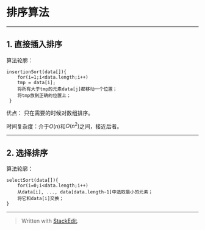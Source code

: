 # 排序算法


----------


## 1. 直接插入排序

算法轮廓：

    insertionSort(data[]){
	    for(i=1;i<data.length;i++)
	    tmp = data[i];
	    将所有大于tmp的元素data[j]都移动一个位置；
	    将tmp放到正确的位置上；
	 }
优点： 只在需要的时候对数组排序。

时间复杂度：介于$O(n)$和$O(n^2)$之间，接近后者。


----------


## 2. 选择排序

算法轮廓：

    selectSort(data[]){
	    for(i=0;i<data.length;i++)
	    从data[i], ..., data[data.length-1]中选取最小的元素；
	    将它和data[i]交换；
	}

----------


> Written with [StackEdit](https://stackedit.io/).